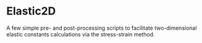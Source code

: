 # Elastic2D
A few simple pre- and post-processing scripts to facilitate two-dimensional elastic constants calculations via the stress-strain method.
